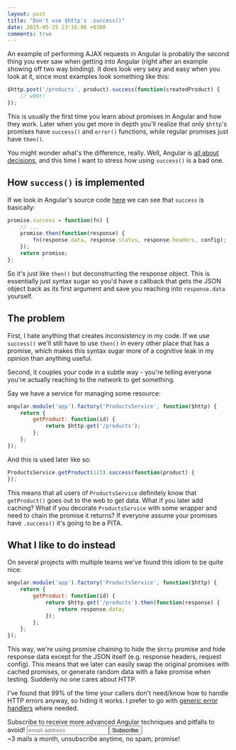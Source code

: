 ```yaml
---
layout: post
title: "Don't use $http's .success()"
date: 2015-05-25 23:16:00 +0300
comments: true
---
```


An example of performing AJAX requests in Angular is probably the second thing you ever saw when getting into Angular (right after an example showing off two way binding). It does look very sexy and easy when you look at it, since most examples look something like this:

```javascript
$http.post('/products', product).success(function(createdProduct) {
    // w00t!
});
```

This is usually the first time you learn about promises in Angular and how they work. Later when you get more in depth you'll realize that only `$http`'s promises have `success()` and `error()` functions, while regular promises just have `then()`.

You might wonder what's the difference, really. Well, Angular is [all about decisions](/2014/05/26/angularjs-decisions-decisions-and-my-choices/), and this time I want to stress how using `success()` is a bad one.

## How `success()` is implemented

If we look in Angular's source code [here](https://github.com/angular/angular.js/blob/3a3db690a16e888aa7371e3b02e2954b9ec2d558/src/ng/http.js#L910) we can see that `success` is basically:

```javascript
promise.success = function(fn) {
    // ...
    promise.then(function(response) {
        fn(response.data, response.status, response.headers, config);
    });
    return promise;
};
```

So it's just like `then()` but deconstructing the response object. This is essentially just syntax sugar so you'd have a callback that gets the JSON object back as its first argument and save you reaching into `response.data` yourself.

## The problem

First, I hate anything that creates inconsistency in my code. If we use `success()` we'll still have to use `then()` in every other place that has a promise, which makes this syntax sugar more of a cognitive leak in my opinion than anything useful.

Second, it couples your code in a subtle way - you're telling everyone you're actually reaching to the network to get something. 

Say we have a service for managing some resource:

```javascript
angular.module('app').factory('ProductsService', function($http) {
    return {
        getProduct: function(id) {
            return $http.get('/products');
        };
    };
});
```

And this is used later like so:

```javascript
ProductsService.getProduct(123).success(function(product) {
});
```

This means that all users of `ProductsService` definitely know that `getProduct()` goes out to the web to get data. What if you later add caching? What if you decorate `ProductsService` with some wrapper and need to chain the promise it returns? If everyone assume your promises have `.success()` it's going to be a PITA.

## What I like to do instead

On several projects with multiple teams we've found this idiom to be quite nice:

```javascript
angular.module('app').factory('ProductsService', function($http) {
    return {
        getProduct: function(id) {
            return $http.get('/products').then(function(response) {
                return response.data;
            });
        };
    };
});
```

This way, we're using promise chaining to hide the `$http` promise and hide response data except for the JSON itself (e.g. response headers, request config). This means that we later can easily swap the original promises with cached promises, or generate random data with a fake promise when testing. Suddenly no one cares about HTTP.

I've found that 99% of the time your callers don't need/know how to handle HTTP errors anyway, so hiding it works. I prefer to go with [generic error handlers](/2014/06/25/generic-error-handling-in-angularjs/) where needed.

<!-- Begin MailChimp Signup Form -->
<div id="mc_embed_signup" class="cta">
<form action="http://codelord.us6.list-manage.com/subscribe/post?u=78b36f07d7d2e7e91eb8deee3&amp;id=c9a8d439c8" method="post" id="mc-embedded-subscribe-form" name="mc-embedded-subscribe-form" class="validate" target="_blank" novalidate>
    <label for="mce-EMAIL">Subscribe to receive more advanced Angular techniques and pitfalls to avoid!</label>
    <input type="email" value="" name="EMAIL" class="email" id="mce-EMAIL" placeholder="email address" required style="display: inline"><!--
    --><input type="submit" value="Subscribe" name="subscribe" id="mc-embedded-subscribe" class="button" style="display: inline">
    <input type="hidden" value="" name="SIGNUP_URL" class="email" id="mce-SIGNUP_URL">
    <div class="promise">~3 mails a month, unsubscribe anytime, no spam, promise!</div>
</form>
</div>
<script type="text/javascript">
document.getElementById('mce-SIGNUP_URL').value = document.location.href;
</script>
<!--End mc_embed_signup-->
